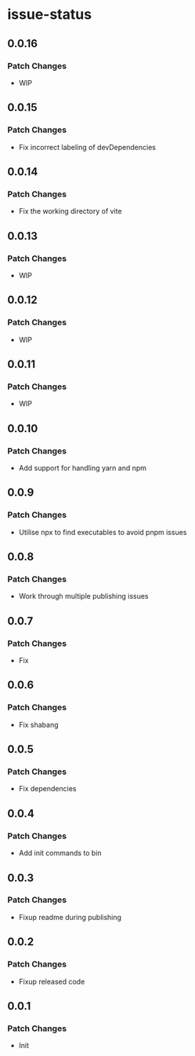 # issue-status

## 0.0.16

### Patch Changes

- WIP

## 0.0.15

### Patch Changes

- Fix incorrect labeling of devDependencies

## 0.0.14

### Patch Changes

- Fix the working directory of vite

## 0.0.13

### Patch Changes

- WIP

## 0.0.12

### Patch Changes

- WIP

## 0.0.11

### Patch Changes

- WIP

## 0.0.10

### Patch Changes

- Add support for handling yarn and npm

## 0.0.9

### Patch Changes

- Utilise npx to find executables to avoid pnpm issues

## 0.0.8

### Patch Changes

- Work through multiple publishing issues

## 0.0.7

### Patch Changes

- Fix

## 0.0.6

### Patch Changes

- Fix shabang

## 0.0.5

### Patch Changes

- Fix dependencies

## 0.0.4

### Patch Changes

- Add init commands to bin

## 0.0.3

### Patch Changes

- Fixup readme during publishing

## 0.0.2

### Patch Changes

- Fixup released code

## 0.0.1

### Patch Changes

- Init
